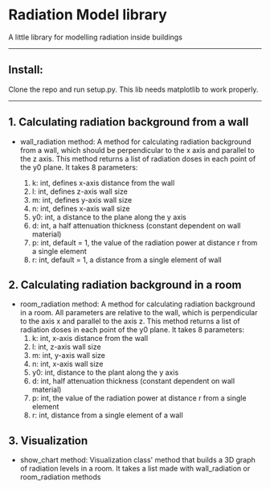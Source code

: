 # Radiation Model library
A little library for modelling radiation inside buildings
***
## Install:
Clone the repo and run setup.py. This lib needs matplotlib to work properly.
***
## 1. Calculating radiation background from a wall

* wall_radiation method:
    A method for calculating radiation background from a wall,
    which should be perpendicular to the x axis and parallel
    to the z axis. This method returns a list of radiation doses in each point
    of the y0 plane. It takes 8 parameters:

    1. k: int, defines x-axis distance from the wall
    2. l: int, defines z-axis wall size
    3. m: int, defines y-axis wall size
    4. n: int, defines x-axis wall size
    5. y0: int, a distance to the plane along the y axis
    6. d: int, a half attenuation thickness (constant dependent on wall material)
    7. p: int, default = 1, the value of the radiation power at distance r from a single element
    8. r: int, default = 1, a distance from a single element of wall

## 2. Calculating radiation background in a room

* room_radiation method:
 A method for calculating radiation background in a room.
    All parameters are relative to the wall, which is perpendicular to the axis x
    and parallel to the axis z. This method returns a list of radiation doses in each point of the y0 plane.
    It takes 8 parameters:
    1. k: int, x-axis distance from the wall
    2. l: int, z-axis wall size
    3. m: int, y-axis wall size
    4. n: int, x-axis wall size
    5. y0: int, distance to the plant along the y axis
    6. d: int, half attenuation thickness (constant dependent on wall material)
    7. p: int, the value of the radiation power at distance r from a single element
    8. r: int, distance from a single element of a wall

## 3. Visualization
* show_chart method:
 Visualization class' method that builds a 3D graph of radiation levels in a room. It takes a list made with wall_radiation or room_radiation methods